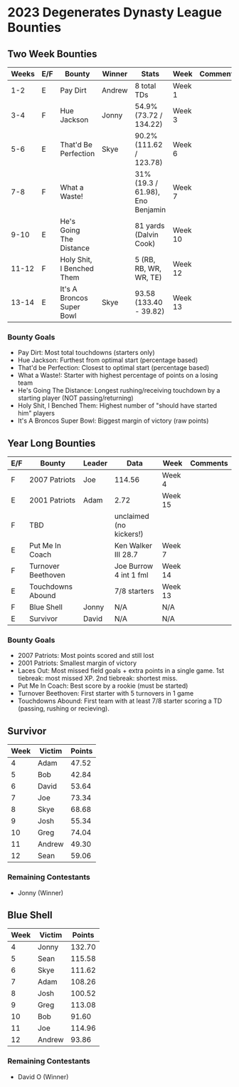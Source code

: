 # 2023 Degenerates Dynasty League Bounties

## Two Week Bounties

| Weeks | E/F | Bounty                    | Winner  | Stats                            | Week    | Comments |
|-------|-----|---------------------------|---------|----------------------------------|---------|----------|
| 1-2   | E   | Pay Dirt                  | Andrew  | 8 total TDs                      | Week 1  |          |
| 3-4   | F   | Hue Jackson               | Jonny   | 54.9% (73.72 / 134.22)           | Week 3  |          |
| 5-6   | E   | That'd Be Perfection      | Skye    | 90.2% (111.62 / 123.78)          | Week 6  |          |
| 7-8   | F   | What a Waste!             |    | 31% (19.3 / 61.98), Eno Benjamin | Week 7  |          |
| 9-10  | E   | He's Going The Distance   |       | 81 yards (Dalvin Cook)           | Week 10 |          |
| 11-12 | F   | Holy Shit, I Benched Them |     | 5 (RB, RB, WR, WR, TE)           | Week 12 |          |
| 13-14 | E   | It's A Broncos Super Bowl | Skye    | 93.58 (133.40 - 39.82)           | Week 13 |          |                                                                                                                                                                                                                           |


### Bounty Goals

  - Pay Dirt: Most total touchdowns (starters only)
  - Hue Jackson: Furthest from optimal start (percentage based)
  - That'd be Perfection: Closest to optimal start (percentage based)
  - What a Waste!: Starter with highest percentage of points on a losing team
  - He's Going The Distance: Longest rushing/receiving touchdown by a starting player (NOT passing/returning)
  - Holy Shit, I Benched Them: Highest number of "should have started him" players
  - It's A Broncos Super Bowl: Biggest margin of victory (raw points)

## Year Long Bounties

| E/F | Bounty             | Leader  | Data                    | Week    | Comments |
|-----|--------------------|---------|-------------------------|---------|----------|
| F   | 2007 Patriots      | Joe     | 114.56                  | Week 4  |          |
| E   | 2001 Patriots      | Adam    | 2.72                    | Week 15 |          |
| F   | TBD                |         | unclaimed (no kickers!) |         |          |
| E   | Put Me In Coach    |       | Ken Walker III 28.7     | Week 7  |          |
| F   | Turnover Beethoven |      | Joe Burrow 4 int 1 fml  | Week 14 |          |
| E   | Touchdowns Abound  |      | 7/8 starters            | Week 13 |          |
| F   | Blue Shell         | Jonny   | N/A                     | N/A     |          |
| E   | Survivor           | David   | N/A                     | N/A     |          |

### Bounty Goals

  - 2007 Patriots: Most points scored and still lost
  - 2001 Patriots: Smallest margin of victory
  - Laces Out: Most missed field goals + extra points in a single game.  1st tiebreak: most missed XP.  2nd tiebreak: shortest miss.
  - Put Me In Coach: Best score by a rookie (must be started)
  - Turnover Beethoven: First starter with 5 turnovers in 1 game
  - Touchdowns Abound: First team with at least 7/8 starter scoring a TD (passing, rushing or recieving).

## Survivor

| Week | Victim  | Points |
| ---- | ------- | ------ |
| 4    | Adam    | 47.52  |
| 5    | Bob     | 42.84  |
| 6    | David   | 53.64  |
| 7    | Joe     | 73.34  |
| 8    | Skye    | 68.68  |
| 9    | Josh    | 55.34  |
| 10   | Greg    | 74.04  |
| 11   | Andrew  | 49.30  |
| 12   | Sean    | 59.06  |

### Remaining Contestants

  - Jonny (Winner)

## Blue Shell

| Week | Victim  | Points |
|------|---------|--------|
| 4    | Jonny   | 132.70 |
| 5    | Sean    | 115.58 |
| 6    | Skye    | 111.62 |
| 7    | Adam    | 108.26 |
| 8    | Josh    | 100.52 |
| 9    | Greg    | 113.08 |
| 10   | Bob     | 91.60  |
| 11   | Joe     | 114.96 |
| 12   | Andrew  | 93.86  |

### Remaining Contestants

  - David O (Winner)
